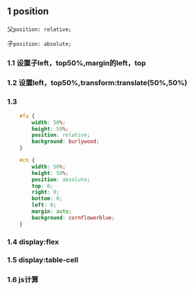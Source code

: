#

## 1 position

父`position: relative;`

子`position: absolute;`

### 1.1 设置子left，top50%,margin的left，top

### 1.2 设置left，top50%,transform:translate(50%,50%)

### 1.3

```css
    #fa {
        width: 50%;
        height: 50%;
        position: relative;
        background: burlywood;
    }

    #ch {
        width: 50%;
        height: 50%;
        position: absolute;
        top: 0;
        right: 0;
        bottom: 0;
        left: 0;
        margin: auto;
        background: cornflowerblue;
    }
```

### 1.4 display:flex

### 1.5 display:table-cell

### 1.6 js计算